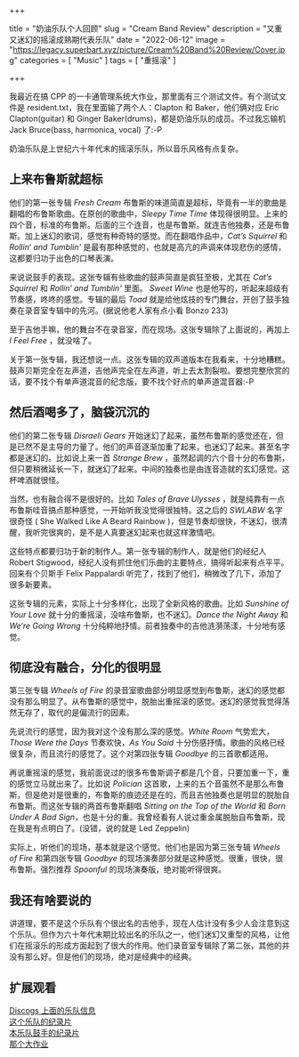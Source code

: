 +++

title = "奶油乐队个人回顾"
slug = "Cream Band Review"
description = "又重又迷幻的摇滚成熟期代表乐队"
date = "2022-06-12"
image = "https://legacy.superbart.xyz/picture/Cream%20Band%20Review/Cover.jpg"
categories = [
    "Music"
]
tags = [
    "重摇滚"
]

+++

我最近在搞 CPP 的一卡通管理系统大作业，那里面有三个测试文件。有个测试文件是 resident.txt，我在里面输了两个人：Clapton 和 Baker，他们俩对应 Eric Clapton(guitar) 和 Ginger Baker(drums)，都是奶油乐队的成员。不过我忘输机 Jack Bruce(bass, harmonica, vocal) 了:-P

奶油乐队是上世纪六十年代末的摇滚乐队，所以音乐风格有点复杂。

## 上来布鲁斯就超标

他们的第一张专辑 *Fresh Cream*  布鲁斯的味道简直是超标，毕竟有一半的歌曲是翻唱的布鲁斯歌曲。在原创的歌曲中，*Sleepy Time Time* 体现得很明显。上来的四个音，标准的布鲁斯。后面的三个连音，也是布鲁斯。就连吉他独奏，还是布鲁斯。加上迷幻的歌词，感觉有种奇特的感觉。而在翻唱作品中，*Cat’s Squirrel* 和 *Rollin‘ and Tumblin'* 是最有那种感觉的，也就是高亢的声调来体现悲伤的感情，这都要归功于出色的口琴表演。

来说说鼓手的表现。这张专辑有些歌曲的鼓声简直是疯狂至极，尤其在 *Cat’s Squirrel* 和 *Rollin‘ and Tumblin'* 里面。 *Sweet Wine* 也是他写的，听起来超级有节奏感，咚咚的感觉。专辑的最后 *Toad* 就是给他炫技的专门舞台，开创了鼓手独奏在录音室专辑中的先河。(据说他老人家有点小看 Bonzo 233) 

至于吉他手嘛，他的舞台不在录音室，而在现场。这张专辑除了上面说的，再加上 *I Feel Free* ，就没啥了。

关于第一张专辑，我还想说一点。这张专辑的双声道版本在我看来，十分地糟糕。鼓声贝斯完全在左声道，吉他声完全在左声道，听上去太割裂啦。要想完整欣赏的话，要不找个有单声道混音的纪念版，要不找个好点的单声道混音器:-P

## 然后酒喝多了，脑袋沉沉的

他们的第二张专辑 *Disraeli Gears*  开始迷幻了起来，虽然布鲁斯的感觉还在，但是已然不是主导的力量了。他们的声音逐渐加重了起来，也迷幻了起来。甚至名字都是迷幻的。比如说上来一首 *Strange Brew* ，虽然起调的六个音十分的布鲁斯，但只要稍微延长一下，就迷幻了起来。中间的独奏也是由连音造就的玄幻感觉。这杯啤酒就很怪。

当然，也有融合得不是很好的。比如 *Tales of Brave Ulysses* ，就是纯靠有一点布鲁斯哇音搞点那种感觉，一开始听我没觉得很独特。这之后的 *SWLABW* 名字很奇怪 ( She Walked Like A Beard Rainbow )，但是节奏却很快，不迷幻，很清醒，我听完很爽的，是不是人真要迷幻起来也就这样激情吧。

这些特点都要归功于新的制作人。第一张专辑的制作人，就是他们的经纪人 Robert Stigwood，经纪人没有抓住他们乐曲的主要特点，搞得听起来有点平平。回来有个贝斯手 Felix Pappalardi 听完了，找到了他们，稍微改了几下，添加了很多新要素。

这张专辑的元素，实际上十分多样化，出现了全新风格的歌曲。比如 *Sunshine of Your Love* 就十分的重摇滚，没啥布鲁斯，也不迷幻。*Dance the Night Away* 和 *We‘re Going Wrong* 十分纯粹地抒情。前者独奏中的吉他涟漪荡漾，十分地有感觉。

## 彻底没有融合，分化的很明显

第三张专辑 *Wheels of Fire*  的录音室歌曲部分明显感觉到布鲁斯，迷幻的感觉都没有那么明显了。从布鲁斯的感觉中，脱胎出重摇滚的感觉。迷幻的感觉我觉得荡然无存了，取代的是偏流行的因素。

先说流行的感觉，因为我对这个没有那么深的感觉。*White Room* 气势宏大，*Those Were the Days* 节奏欢快，*As You Said* 十分伤感抒情。歌曲的风格已经很复杂，而且流行的感觉了。这个对第四张专辑 *Goodbye* 的三首歌都适用。

再说重摇滚的感觉，我前面说过的很多布鲁斯调子都是几个音，只要加重一下，重的感觉立马就出来了。比如说 *Polician* 这首歌，上来的五个音虽然不是那么布鲁斯，但是绝对是很重的，布鲁斯的痕迹还是在的，而且吉他独奏也是明显的脱胎自布鲁斯。而这张专辑的两首布鲁斯翻唱 *Sitting on the Top of the World* 和 *Born Under A Bad Sign*，也是十分的重。我曾经看有人说过重金属脱胎自布鲁斯，现在我是有点明白了。(没错，说的就是 Led Zeppelin)

实际上，听他们的现场，基本就是这个感觉。他们也是因为第三张专辑 *Wheels of Fire*  和第四张专辑 *Goodbye* 的现场演奏部分就是这种感觉。很重，很快，很布鲁斯。强烈推荐 *Spoonful* 的现场演奏版，绝对能听得很爽。

## 我还有啥要说的

讲道理，要不是这个乐队有个很出名的吉他手，现在人估计没有多少人会注意到这个乐队。但作为六十年代末期比较出名的乐队之一，他们迷幻又重型的风格，让他们在摇滚乐的形成方面起到了很大的作用。他们录音室专辑除了第二张，其他的并没有那么好。但是他们的现场，绝对是经典中的经典。

## 扩展观看
[Discogs 上面的乐队信息](https://www.discogs.com/artist/229621-Cream-2)  
[这个乐队的纪录片](https://www.bilibili.com/video/BV1xF411T75L)  
[本乐队鼓手的纪录片](https://www.bilibili.com/video/BV1Zy4y1y729)  
[那个大作业](https://github.com/BenderBlog/Practise-Programs/tree/main/CPP/exp4)
